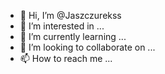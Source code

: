 - 👋 Hi, I’m @Jaszczurekss
- 👀 I’m interested in ...
- 🌱 I’m currently learning ...
- 💞️ I’m looking to collaborate on ...
- 📫 How to reach me ...

<!---
Jaszczurekss/Jaszczurekss is a ✨ special ✨ repository because its `README.md` (this file) appears on your GitHub profile.
You can click the Preview link to take a look at your changes.
--->
